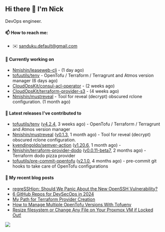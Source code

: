 ## Hi there 👋 I'm Nick

DevOps engineer.

#### 📫 How to reach me:

- ✉️ sanduku.default@gmail.com

#### 👷 Currently working on


- [Nmishin/leaseweb-cli](https://github.com/Nmishin/leaseweb-cli) -  (1 day ago)
- [tofuutils/tenv](https://github.com/tofuutils/tenv) - OpenTofu / Terraform / Terragrunt and Atmos version manager (6 days ago)
- [CloudOpsKit/consul-acl-operator](https://github.com/CloudOpsKit/consul-acl-operator) -  (2 weeks ago)
- [CloudOpsKit/terraform-provider-s3](https://github.com/CloudOpsKit/terraform-provider-s3) -  (4 weeks ago)
- [Nmishin/mustreveal](https://github.com/Nmishin/mustreveal) - Tool for reveal (decrypt) obscured rclone configuration. (1 month ago)

#### 🔭 Latest releases I've contributed to

- [tofuutils/tenv](https://github.com/tofuutils/tenv) ([v4.2.4](https://github.com/tofuutils/tenv/releases/tag/v4.2.4), 3 weeks ago) - OpenTofu / Terraform / Terragrunt and Atmos version manager
- [Nmishin/mustreveal](https://github.com/Nmishin/mustreveal) ([v0.1.3](https://github.com/Nmishin/mustreveal/releases/tag/v0.1.3), 1 month ago) - Tool for reveal (decrypt) obscured rclone configuration.
- [kvendingoldo/semver-action](https://github.com/kvendingoldo/semver-action) ([v1.20.6](https://github.com/kvendingoldo/semver-action/releases/tag/v1.20.6), 1 month ago) - 
- [Nmishin/terraform-provider-dodo](https://github.com/Nmishin/terraform-provider-dodo) ([v0.0.11-beta7](https://github.com/Nmishin/terraform-provider-dodo/releases/tag/v0.0.11-beta7), 2 months ago) - Terraform dodo pizza provider
- [tofuutils/pre-commit-opentofu](https://github.com/tofuutils/pre-commit-opentofu) ([v2.1.0](https://github.com/tofuutils/pre-commit-opentofu/releases/tag/v2.1.0), 4 months ago) - pre-commit git hooks to take care of OpenTofu configurations

#### 📜 My recent blog posts
- [regreSSHion: Should We Panic About the New OpenSSH Vulnerability?](https://dzone.com/articles/what-is-the-regresshion-vulnerability)
- [6 GitHub Repos for DevSecOps in 2024](https://hackernoon.com/6-github-repos-for-devsecops-in-2024)
- [My Path for Terraform Provider Creation](https://hackernoon.com/my-path-for-terraform-provider-creation)
- [How to Manage Multiple OpenTofu Versions With Tofuenv](https://hackernoon.com/how-to-manage-multiple-opentofu-versions-with-tofuenv)
- [Resize filesystem or Change Any File on Your Proxmox VM if Locked Out!](https://hackernoon.com/resize-filesystem-or-change-any-file-on-your-proxmox-vm-if-locked-out)

![](https://komarev.com/ghpvc/?username=Nmishin&color=green)
